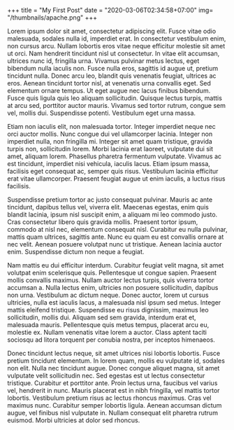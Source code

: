 +++
title = "My First Post"
date = "2020-03-06T02:34:58+07:00"
img= "/thumbnails/apache.png"
+++

Lorem ipsum dolor sit amet, consectetur adipiscing elit. Fusce vitae odio malesuada, sodales nulla id, imperdiet erat. In consectetur vestibulum enim, non cursus arcu. Nullam lobortis eros vitae neque efficitur molestie sit amet ut orci. Nam hendrerit tincidunt nisl ut consectetur. In vitae elit accumsan, ultrices nunc id, fringilla urna. Vivamus pulvinar metus lectus, eget bibendum nulla iaculis non. Fusce nulla eros, sagittis id augue ut, pretium tincidunt nulla. Donec arcu leo, blandit quis venenatis feugiat, ultrices ac eros. Aenean tincidunt tortor nisl, at venenatis urna convallis eget. Sed elementum ornare tempus. Ut eget augue nec lacus finibus bibendum. Fusce quis ligula quis leo aliquam sollicitudin. Quisque lectus turpis, mattis at arcu sed, porttitor auctor mauris. Vivamus sed tortor rutrum, congue sem vel, mollis dui. Suspendisse potenti. Vestibulum eget urna massa.

Etiam non iaculis elit, non malesuada tortor. Integer imperdiet neque nec orci auctor mollis. Nunc congue dui vel ullamcorper lacinia. Integer non imperdiet nulla, non fringilla mi. Integer sit amet quam tristique, gravida turpis non, sollicitudin lorem. Morbi lacinia erat laoreet, vulputate dui sit amet, aliquam lorem. Phasellus pharetra fermentum vulputate. Vivamus ac est tincidunt, imperdiet nisi vehicula, iaculis lacus. Etiam ipsum massa, facilisis eget consequat ac, semper quis risus. Vestibulum lacinia efficitur erat vitae ullamcorper. Praesent feugiat augue ut enim iaculis, a luctus risus facilisis.

Suspendisse pretium tortor ac justo consequat pulvinar. Mauris ac ante tincidunt, dapibus tellus vel, viverra elit. Maecenas egestas, enim quis blandit lacinia, ipsum nisl suscipit enim, a aliquam mi leo commodo justo. Cras consectetur libero quis gravida mollis. Praesent tortor ipsum, commodo at nisl nec, elementum consequat nisl. Curabitur eu nulla pulvinar, mattis quam ultrices, sagittis ante. Nunc eu quam eu est convallis ornare at nec velit. Aenean posuere volutpat nunc ut tristique. Aenean lacinia auctor enim. Suspendisse dictum non neque a feugiat.

Nam mattis eu dui efficitur interdum. Curabitur feugiat velit magna, sit amet volutpat enim scelerisque quis. Pellentesque ut congue sapien. Praesent mollis convallis maximus. Nullam auctor lectus turpis, quis viverra tortor accumsan a. Nulla lectus enim, ultricies non posuere sollicitudin, dapibus non urna. Vestibulum ac dictum neque. Donec auctor, lorem ut cursus ultricies, nulla est iaculis lacus, a malesuada nisl ipsum sed metus. Integer mattis eleifend tristique. Suspendisse eu risus dignissim, maximus leo sollicitudin, mollis dui. Aliquam sed sem gravida, interdum erat et, malesuada mauris. Pellentesque quis metus tempus, placerat arcu eu, molestie ex. Nullam venenatis vitae lorem a auctor. Class aptent taciti sociosqu ad litora torquent per conubia nostra, per inceptos himenaeos.

Donec tincidunt lectus neque, sit amet ultrices nisi lobortis lobortis. Fusce pretium tincidunt elementum. In lorem quam, mollis eu vulputate id, sodales non elit. Nulla nec tincidunt augue. Donec congue aliquet magna, sit amet vulputate velit sollicitudin nec. Sed egestas est ut lectus consectetur tristique. Curabitur et porttitor ante. Proin lectus urna, faucibus vel varius vel, hendrerit in nunc. Mauris placerat est in nibh fringilla, vel mattis tortor lobortis. Vestibulum pretium risus ac lectus rhoncus maximus. Cras vel maximus nunc. Curabitur semper lobortis ligula. Aenean accumsan dictum augue, vel finibus nisl vulputate in. Nullam consequat elit pharetra rutrum euismod. Morbi ultricies at dolor sed rhoncus. 
